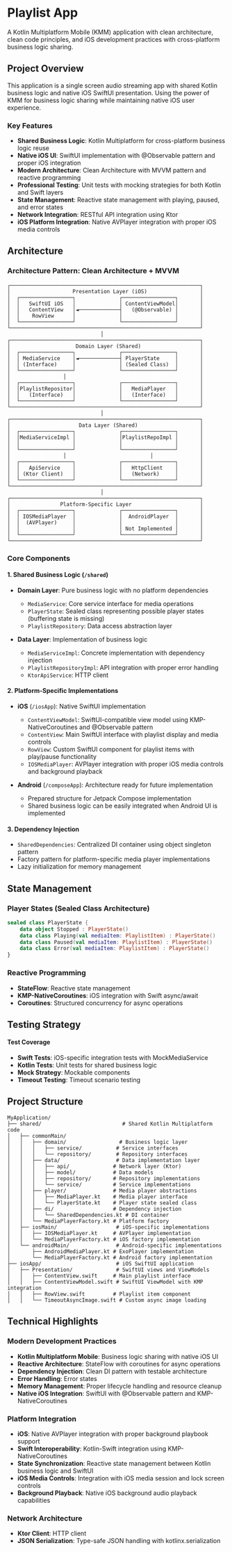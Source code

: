 # Playlist App

A Kotlin Multiplatform Mobile (KMM) application with clean architecture, clean code principles, and iOS development practices with cross-platform business logic sharing.

## Project Overview

This application is a single screen audio streaming app with shared Kotlin business logic and native iOS SwiftUI presentation. Using the power of KMM for business logic sharing while maintaining native iOS user experience.

### Key Features

- **Shared Business Logic**: Kotlin Multiplatform for cross-platform business logic reuse
- **Native iOS UI**: SwiftUI implementation with @Observable pattern and proper iOS integration
- **Modern Architecture**: Clean Architecture with MVVM pattern and reactive programming
- **Professional Testing**: Unit tests with mocking strategies for both Kotlin and Swift layers
- **State Management**: Reactive state management with playing, paused, and error states
- **Network Integration**: RESTful API integration using Ktor
- **iOS Platform Integration**: Native AVPlayer integration with proper iOS media controls

## Architecture

### Architecture Pattern: Clean Architecture + MVVM

```
┌─────────────────────────────────────────────────────────────┐
│                    Presentation Layer (iOS)                 │ 
│  ┌─────────────────┐              ┌─────────────────┐       │
│  │   SwiftUI iOS   │              │ ContentViewModel│       │
│  │   ContentView   │◄─────────────┤   (@Observable) │       │
│  │    RowView      │              │                 │       │
│  └─────────────────┘              └─────────────────┘       │
└─────────────────────────────────────────────────────────────┘
                              │
┌─────────────────────────────────────────────────────────────┐
│                     Domain Layer (Shared)                   │
│  ┌─────────────────┐              ┌─────────────────┐       │
│  │ MediaService    │◄─────────────┤ PlayerState     │       │
│  │ (Interface)     │              │ (Sealed Class)  │       │
│  └─────────────────┘              └─────────────────┘       │
│                 │                                           │
│  ┌─────────────────┐              ┌─────────────────┐       │
│  │PlaylistRepositor│              │   MediaPlayer   │       │
│  │   (Interface)   │              │   (Interface)   │       │
│  └─────────────────┘              └─────────────────┘       │
└─────────────────────────────────────────────────────────────┘
                              │
┌─────────────────────────────────────────────────────────────┐
│                      Data Layer (Shared)                    │
│  ┌─────────────────┐              ┌─────────────────┐       │
│  │MediaServiceImpl │              │PlaylistRepoImpl │       │
│  │                 │              │                 │       │
│  └─────────────────┘              └─────────────────┘       │
│                 │                           │               │
│  ┌─────────────────┐              ┌─────────────────┐       │
│  │   ApiService    │              │   HttpClient    │       │
│  │ (Ktor Client)   │              │   (Network)     │       │
│  └─────────────────┘              └─────────────────┘       │
└─────────────────────────────────────────────────────────────┘
                              │
┌─────────────────────────────────────────────────────────────┐
│                Platform-Specific Layer                      │
│  ┌─────────────────┐              ┌─────────────────┐       │
│  │ IOSMediaPlayer  │              │  AndroidPlayer  │       │
│  │  (AVPlayer)     │              │                 │       │
│  │                 │              │ Not Implemented │       │
│  └─────────────────┘              └─────────────────┘       │
└─────────────────────────────────────────────────────────────┘
```

### Core Components

#### 1. **Shared Business Logic** (`/shared`)
- **Domain Layer**: Pure business logic with no platform dependencies
  - `MediaService`: Core service interface for media operations
  - `PlayerState`: Sealed class representing possible player states (buffering state is missing)
  - `PlaylistRepository`: Data access abstraction layer
  
- **Data Layer**: Implementation of business logic
  - `MediaServiceImpl`: Concrete implementation with dependency injection
  - `PlaylistRepositoryImpl`: API integration with proper error handling
  - `KtorApiService`: HTTP client

#### 2. **Platform-Specific Implementations**
- **iOS** (`/iosApp`): Native SwiftUI implementation
  - `ContentViewModel`: SwiftUI-compatible view model using KMP-NativeCoroutines and @Observable pattern
  - `ContentView`: Main SwiftUI interface with playlist display and media controls
  - `RowView`: Custom SwiftUI component for playlist items with play/pause functionality
  - `IOSMediaPlayer`: AVPlayer integration with proper iOS media controls and background playback
  
- **Android** (`/composeApp`): Architecture ready for future implementation
  - Prepared structure for Jetpack Compose implementation
  - Shared business logic can be easily integrated when Android UI is implemented

#### 3. **Dependency Injection**
- `SharedDependencies`: Centralized DI container using object singleton pattern
- Factory pattern for platform-specific media player implementations
- Lazy initialization for memory management

## State Management

### Player States (Sealed Class Architecture)
```kotlin
sealed class PlayerState {
    data object Stopped : PlayerState()
    data class Playing(val mediaItem: PlaylistItem) : PlayerState()
    data class Paused(val mediaItem: PlaylistItem) : PlayerState()
    data class Error(val mediaItem: PlaylistItem) : PlayerState()
}
```

### Reactive Programming
- **StateFlow**: Reactive state management
- **KMP-NativeCoroutines**: iOS integration with Swift async/await
- **Coroutines**: Structured concurrency for async operations

## Testing Strategy

#### Test Coverage
- **Swift Tests**: iOS-specific integration tests with MockMediaService
- **Kotlin Tests**: Unit tests for shared business logic
- **Mock Strategy**: Mockable components
- **Timeout Testing**: Timeout scenario testing

## Project Structure

```
MyApplication/
├── shared/                          # Shared Kotlin Multiplatform code
│   ├── commonMain/
│   │   ├── domain/                 # Business logic layer
│   │   │   ├── service/           # Service interfaces
│   │   │   └── repository/        # Repository interfaces
│   │   ├── data/                  # Data implementation layer
│   │   │   ├── api/              # Network layer (Ktor)
│   │   │   ├── model/            # Data models
│   │   │   ├── repository/       # Repository implementations
│   │   │   └── service/          # Service implementations
│   │   ├── player/               # Media player abstractions
│   │   │   ├── MediaPlayer.kt    # Media player interface
│   │   │   └── PlayerState.kt    # Player state sealed class
│   │   ├── di/                   # Dependency injection
│   │   │   └── SharedDependencies.kt # DI container
│   │   └── MediaPlayerFactory.kt # Platform factory
│   ├── iosMain/                   # iOS-specific implementations
│   │   ├── IOSMediaPlayer.kt     # AVPlayer implementation
│   │   └── MediaPlayerFactory.kt # iOS factory implementation
│   └── androidMain/               # Android-specific implementations
│       ├── AndroidMediaPlayer.kt # ExoPlayer implementation  
│       └── MediaPlayerFactory.kt # Android factory implementation
├── iosApp/                        # iOS SwiftUI application
│   ├── Presentation/              # SwiftUI views and ViewModels
│   │   ├── ContentView.swift     # Main playlist interface
│   │   ├── ContentViewModel.swift # SwiftUI ViewModel with KMP integration
│   │   ├── RowView.swift         # Playlist item component
│   │   └── TimeoutAsyncImage.swift # Custom async image loading

```

## Technical Highlights

### Modern Development Practices
- **Kotlin Multiplatform Mobile**: Business logic sharing with native iOS UI
- **Reactive Architecture**: StateFlow with coroutines for async operations
- **Dependency Injection**: Clean DI pattern with testable architecture
- **Error Handling**: Error states
- **Memory Management**: Proper lifecycle handling and resource cleanup
- **Native iOS Integration**: SwiftUI with @Observable pattern and KMP-NativeCoroutines

### Platform Integration
- **iOS**: Native AVPlayer integration with proper background playbook support
- **Swift Interoperability**: Kotlin-Swift integration using KMP-NativeCoroutines
- **State Synchronization**: Reactive state management between Kotlin business logic and SwiftUI
- **iOS Media Controls**: Integration with iOS media session and lock screen controls
- **Background Playback**: Native iOS background audio playback capabilities

### Network Architecture
- **Ktor Client**: HTTP client
- **JSON Serialization**: Type-safe JSON handling with kotlinx.serialization


